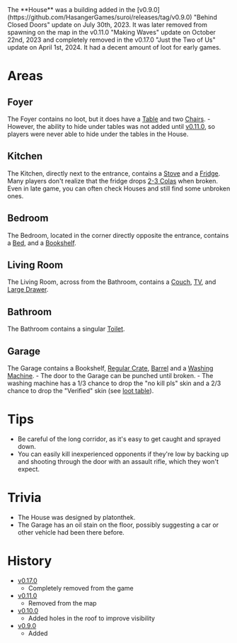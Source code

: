 <Removed />
The **House** was a building added in the [v0.9.0](https://github.com/HasangerGames/suroi/releases/tag/v0.9.0) "Behind Closed Doors" update on July 30th, 2023. It was later removed from spawning on the map in the v0.11.0 "Making Waves" update on October 22nd, 2023 and completely removed in the v0.17.0 "Just the Two of Us" update on April 1st, 2024. It had a decent amount of loot for early games.

# Areas

## Foyer

The Foyer contains no loot, but it does have a [Table](/obstacles/table) and two [Chairs](/obstacles/chair). - However, the ability to hide under tables was not added until [v0.11.0](https://github.com/HasangerGames/suroi/releases/tag/v0.11.0), so players were never able to hide under the tables in the House.

## Kitchen

The Kitchen, directly next to the entrance, contains a [Stove](/obstacles/stove) and a [Fridge](/obstacles/fridge). Many players don't realize that the fridge drops [2-3 Colas](/loot#fridge) when broken. Even in late game, you can often check Houses and still find some unbroken ones.

## Bedroom

The Bedroom, located in the corner directly opposite the entrance, contains a [Bed](/obstacles/bed), and a [Bookshelf](/obstacles/bookshelf).

## Living Room

The Living Room, across from the Bathroom, contains a [Couch](/obstacles/couch), [TV](/obstacles/tv), and [Large Drawer](/obstacles/large_drawer).

## Bathroom

The Bathroom contains a singular [Toilet](/obstacles/toilet).

## Garage

The Garage contains a Bookshelf, [Regular Crate](/obstacles/regular_crate), [Barrel](/obstacles/barrel) and a [Washing Machine](/obstacles/washing_machine). - The door to the Garage can be punched until broken. - The washing machine has a 1/3 chance to drop the "no kill pls" skin and a 2/3 chance to drop the "Verified" skin (see [loot table](/loot#washing_machine)).

# Tips

- Be careful of the long corridor, as it's easy to get caught and sprayed down.
- You can easily kill inexperienced opponents if they're low by backing up and shooting through the door with an assault rifle, which they won't expect.

# Trivia

- The House was designed by platonthek.
- The Garage has an oil stain on the floor, possibly suggesting a car or other vehicle had been there before.

# History

- [v0.17.0](https://github.com/HasangerGames/suroi/releases/tag/v0.17.0)
  - Completely removed from the game
- [v0.11.0](https://github.com/HasangerGames/suroi/releases/tag/v0.11.0)
  - Removed from the map
- [v0.10.0](https://github.com/HasangerGames/suroi/releases/tag/v0.10.0)
  - Added holes in the roof to improve visibility
- [v0.9.0](https://github.com/HasangerGames/suroi/releases/tag/v0.9.0)
  - Added

